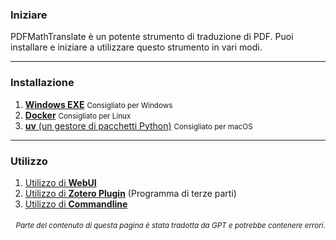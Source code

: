 ### Iniziare

PDFMathTranslate è un potente strumento di traduzione di PDF. Puoi installare e iniziare a utilizzare questo strumento in vari modi.

---

### Installazione

1. [**Windows EXE**](./INSTALLATION_winexe.md) <small>Consigliato per Windows</small>
2. [**Docker**](./INSTALLATION_docker.md) <small>Consigliato per Linux</small>
3. [**uv** (un gestore di pacchetti Python)](./INSTALLATION_uv.md) <small>Consigliato per macOS</small>

---

### Utilizzo

1. [Utilizzo di **WebUI**](./USAGE_webui.md)
2. [Utilizzo di **Zotero Plugin**](https://github.com/guaguastandup/zotero-pdf2zh) (Programma di terze parti)
3. [Utilizzo di **Commandline**](./USAGE_commandline.md)

<div align="right"> 
<h6><small>Parte del contenuto di questa pagina è stata tradotta da GPT e potrebbe contenere errori.</small></h6>